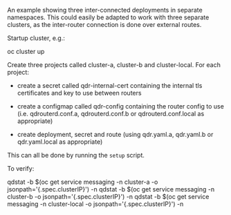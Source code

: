 An example showing three inter-connected deployments in separate
namespaces. This could easily be adapted to work with three separate
clusters, as the inter-router connection is done over external routes.

Startup cluster, e.g.:

  oc cluster up

Create three projects called cluster-a, cluster-b and cluster-local. For
each project:

* create a secret called qdr-internal-cert containing the internal tls
  certificates and key to use between routers

* create a configmap called qdr-config containing the router config to
  use (i.e. qdrouterd.conf.a, qdrouterd.conf.b or qdrouterd.conf.local
  as appropriate)

* create deployment, secret and route (using qdr.yaml.a, qdr.yaml.b or
  qdr.yaml.local as appropriate)

This can all be done by running the `setup` script.

To verify:

  qdstat -b $(oc get service messaging -n cluster-a -o jsonpath='{.spec.clusterIP}') -n
  qdstat -b $(oc get service messaging -n cluster-b -o jsonpath='{.spec.clusterIP}') -n
  qdstat -b $(oc get service messaging -n cluster-local -o jsonpath='{.spec.clusterIP}') -n

